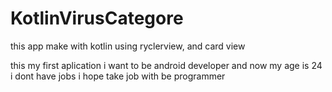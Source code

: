 # KotlinVirusCategore
this app make with kotlin using ryclerview, and card view

this my first aplication i want to be android developer and now my age is 24 i dont have jobs i hope take job with be programmer
